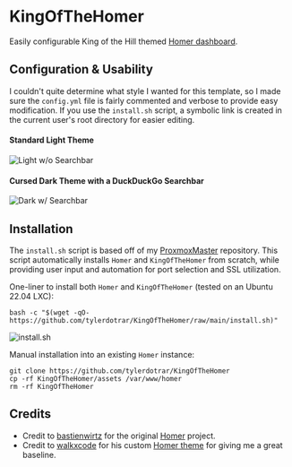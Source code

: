 # KingOfTheHomer
Easily configurable King of the Hill themed [Homer dashboard](https://github.com/bastienwirtz/homer).

## Configuration & Usability
I couldn't quite determine what style I wanted for this template, so I made sure the `config.yml` file is fairly commented and verbose to provide easy modification.
If you use the `install.sh` script, a symbolic link is created in the current user's root directory for easier editing.

#### Standard Light Theme
![Light w/o Searchbar](https://cdn.discordapp.com/attachments/855920119292362802/1117548075452481566/image.png)

#### Cursed Dark Theme with a DuckDuckGo Searchbar
![Dark w/ Searchbar](https://cdn.discordapp.com/attachments/855920119292362802/1117548417976127644/image.png)

## Installation
The `install.sh` script is based off of my [ProxmoxMaster](https://github.com/tylerdotrar/ProxmoxMaster) repository.
This script automatically installs `Homer` and `KingOfTheHomer` from scratch, while providing user input and automation for port selection and SSL utilization.

One-liner to install both `Homer` and `KingOfTheHomer` (tested on an Ubuntu 22.04 LXC):
```shell
bash -c "$(wget -qO- https://github.com/tylerdotrar/KingOfTheHomer/raw/main/install.sh)"
```
![install.sh](https://cdn.discordapp.com/attachments/855920119292362802/1117573926319554620/image.png)

Manual installation into an existing `Homer` instance:
```shell
git clone https://github.com/tylerdotrar/KingOfTheHomer
cp -rf KingOfTheHomer/assets /var/www/homer
rm -rf KingOfTheHomer
```

## Credits
- Credit to [bastienwirtz](https://github.com/bastienwirtz) for the original [Homer](https://github.com/bastienwirtz/homer) project.
- Credit to [walkxcode](https://github.com/walkxcode) for his custom [Homer theme](https://github.com/walkxcode/homer-theme) for giving me a great baseline.
